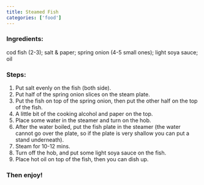 ```yaml
---
title: Steamed Fish
categories: ['food']
---
```


### Ingredients:

cod fish (2-3); salt & paper; spring onion (4-5 small ones); light soya sauce; oil

### Steps:

1. Put salt evenly on the fish (both side).
2. Put half of the spring onion slices on the steam plate.
3. Put the fish on top of the spring onion, then put the other half on the top of the fish.
4. A little bit of the cooking alcohol and paper on the top.
5. Place some water in the steamer and turn on the hob.
6. After the water boiled, put the fish plate in the steamer (the water cannot go over the plate, so if the plate is very shallow you can put a stand underneath).
7. Steam for 10-12 mins.
8. Turn off the hob, and put some light soya sauce on the fish.
9. Place hot oil on top of the fish, then you can dish up.


### Then enjoy!
